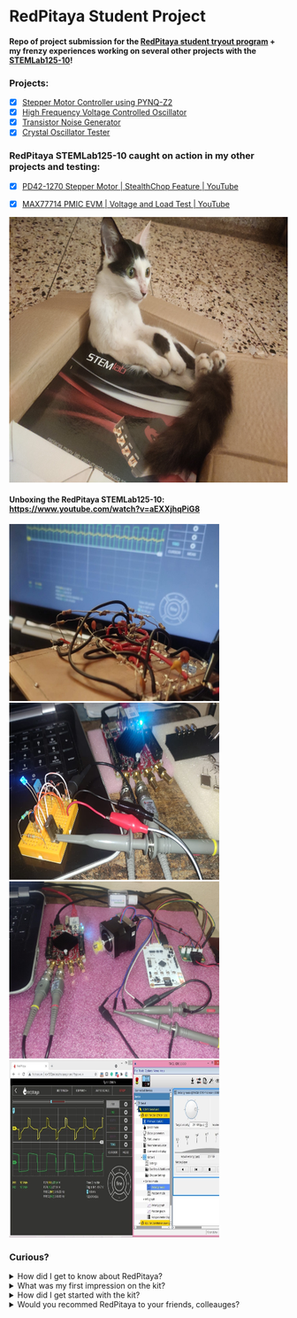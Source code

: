 # RedPitaya Student Project

#### Repo of project submission for the [RedPitaya student tryout program](https://go.redpitaya.com/get-a-free-red-pitaya-for-a-student-project?utm_content=169098616&utm_medium=social&utm_source=linkedin&hss_channel=lcp-3236576) + my frenzy experiences working on several other projects with the [STEMLab125-10](https://redpitaya.com/stemlab-125-10/)!
 
### Projects:  
- [x] [Stepper Motor Controller using PYNQ-Z2](https://github.com/NavadeepGaneshU/redpitaya_student_tryout/tree/main/pynq_stepper_ctrl)
- [x] [High Frequency Voltage Controlled Oscillator](https://github.com/NavadeepGaneshU/redpitaya_student_tryout/tree/main/highfreq_vco_main)  
- [x] [Transistor Noise Generator](https://github.com/NavadeepGaneshU/redpitaya_student_tryout/tree/main/noise_gen)  
- [x] [Crystal Oscillator Tester](https://github.com/NavadeepGaneshU/redpitaya_student_tryout/tree/main/xtal_tester)  
 
### RedPitaya STEMLab125-10 caught on action in my other projects and testing:  

- [x] [PD42-1270 Stepper Motor | StealthChop Feature | YouTube](https://youtu.be/qxGunMZJBtk?t=96)  
- [x] [MAX77714 PMIC EVM | Voltage and Load Test | YouTube](https://youtu.be/JADv-FF_pBQ?t=208)  


<img src="img/rp_kitty.jpg" width="640" height="480">  
 
 
#### Unboxing the RedPitaya STEMLab125-10: https://www.youtube.com/watch?v=aEXXjhqPiG8  
 
<img src="img/cover_vco.jpg" width="380" height="320"> <img src="img/xtal_testing_rp.jpeg" width="380" height="320">
<img src="img/stepper_test1.jpeg" width="380" height="320"> <img src="img/stepper_test2.jpg" width="380" height="320">

### Curious?

<details>
	<summary>How did I get to know about RedPitaya?</summary>
    <p>From RedPitaya LinkedIn page. The STEMLab kit looked intersting and upon browsing videos, blogs were all over in Element14 Community, Hackster, EEVblog, University Websites etc.</p>
</details>  

<details>
	<summary>What was my first impression on the kit?</summary>
    <p>All-rounder, cute, small, powerful, affordable, full stack-device for doing anything and everything with electronics.</p>
</details>  

<details>
	<summary>How did I get started with the kit?</summary>
    <p>The kit is so well designed that its almost a plug-and-play! RedPitaya documentation helps keep baby steps and with a how-to guide for all the features in the kit. I also found RedPitaya forum to be super useful.</p>
</details>  

<details>
	<summary>Would you recommed RedPitaya to your friends, colleauges?</summary>
    <p>Absolutely, yes. Some of my friends are already taking advantage of the power of STEMLab kit!</p>
</details>  